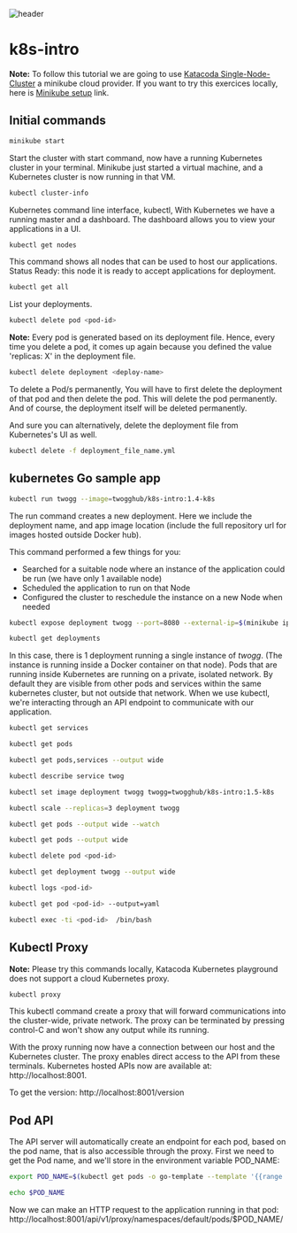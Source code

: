 ![header](https://raw.githubusercontent.com/twogg-git/k8s-intro/master/kubernetes_katacoda.png)

# k8s-intro

**Note:** To follow this tutorial we are going to use [Katacoda Single-Node-Cluster](https://www.katacoda.com/courses/kubernetes/launch-single-node-cluster) a minikube cloud provider. If you want to try this exercices locally, here is [Minikube setup](https://github.com/kubernetes/minikube/) link.

## Initial commands

```sh
minikube start
```
Start the cluster with start command, now have a running Kubernetes cluster in your terminal. Minikube just started a virtual machine, and a Kubernetes cluster is now running in that VM.

```sh
kubectl cluster-info
```
Kubernetes command line interface, kubectl, 
With Kubernetes we have a running master and a dashboard. The dashboard allows you to view your applications in a UI. 

```sh
kubectl get nodes
```
This command shows all nodes that can be used to host our applications.
Status Ready: this node it is ready to accept applications for deployment.

```sh
kubectl get all 
```
List your deployments. 


```sh
kubectl delete pod <pod-id>
```
**Note:** Every pod is generated based on its deployment file. Hence, every time you delete a pod, it comes up again because you defined the value 'replicas: X' in the deployment file. 

```sh
kubectl delete deployment <deploy-name>
```
To delete a Pod/s permanently, You will have to first delete the deployment of that pod and then delete the pod. This will delete the pod permanently. And of course, the deployment itself will be deleted permanently. 


And sure you can alternatively, delete the deployment file from Kubernetes's UI as well.
```sh
kubectl delete -f deployment_file_name.yml
```


## kubernetes Go sample app

```sh
kubectl run twogg --image=twogghub/k8s-intro:1.4-k8s
```

The run command creates a new deployment. Here we include the deployment name, and app image location (include the full repository url for images hosted outside Docker hub).

This command performed a few things for you:
- Searched for a suitable node where an instance of the application could be run (we have only 1 available node)
- Scheduled the application to run on that Node
- Configured the cluster to reschedule the instance on a new Node when needed


```sh
kubectl expose deployment twogg --port=8080 --external-ip=$(minikube ip) --type=LoadBalancer
```

```sh
kubectl get deployments
```
In this case, there is 1 deployment running a single instance of *twogg*. (The instance is running inside a Docker container on that node). Pods that are running inside Kubernetes are running on a private, isolated network. By default they are visible from other pods and services within the same kubernetes cluster, but not outside that network. When we use kubectl, we're interacting through an API endpoint to communicate with our application.

```sh
kubectl get services
```

```sh
kubectl get pods
```

```sh
kubectl get pods,services --output wide
```

```sh
kubectl describe service twog
```

```sh
kubectl set image deployment twogg twogg=twogghub/k8s-intro:1.5-k8s
```

```sh
kubectl scale --replicas=3 deployment twogg
```

```sh
kubectl get pods --output wide --watch
```

```sh
kubectl get pods --output wide 
```

```sh
kubectl delete pod <pod-id>
```

```sh
kubectl get deployment twogg --output wide
```

```sh
kubectl logs <pod-id>
```

```sh
kubectl get pod <pod-id> --output=yaml
```

```sh
kubectl exec -ti <pod-id>  /bin/bash
```


## Kubectl Proxy

**Note:** Please try this commands locally, Katacoda Kubernetes playground does not support a cloud Kubernetes proxy. 

```sh
kubectl proxy
```
This kubectl command create a proxy that will forward communications into the cluster-wide, private network. The proxy can be terminated by pressing control-C and won't show any output while its running. 

With the proxy running now have a connection between our host and the Kubernetes cluster. The proxy enables direct access to the API from these terminals. Kubernetes hosted APIs now are available at: http://localhost:8001. 

To get the version: http://localhost:8001/version

## Pod API
The API server will automatically create an endpoint for each pod, based on the pod name, that is also accessible through the proxy. First we need to get the Pod name, and we'll store in the environment variable POD_NAME:
```sh
export POD_NAME=$(kubectl get pods -o go-template --template '{{range .items}}{{.metadata.name}}{{"\n"}}{{end}}')
```
```sh
echo $POD_NAME
```

Now we can make an HTTP request to the application running in that pod:
http://localhost:8001/api/v1/proxy/namespaces/default/pods/$POD_NAME/


